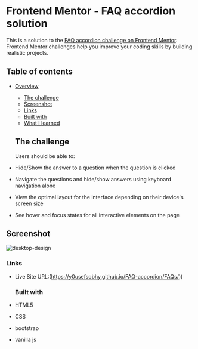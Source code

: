# Frontend Mentor - FAQ accordion solution

This is a solution to the [FAQ accordion challenge on Frontend Mentor](https://www.frontendmentor.io/challenges/faq-accordion-wyfFdeBwBz). Frontend Mentor challenges help you improve your coding skills by building realistic projects. 


## Table of contents
- [Overview](#overview)
  - [The challenge](#the-challenge)
  - [Screenshot](#screenshot)
  - [Links](#links)
  - [Built with](#built-with)
  - [What I learned](#what-i-learned)



  ## The challenge
  Users should be able to:

- Hide/Show the answer to a question when the question is clicked
- Navigate the questions and hide/show answers using keyboard navigation alone
- View the optimal layout for the interface depending on their device's screen size
- See hover and focus states for all interactive elements on the page

## Screenshot
![desktop-design](https://github.com/user-attachments/assets/a57548e6-67a3-445c-a931-7bf0a8ccbfbb)

### Links

- Live Site URL:(https://y0usefsobhy.github.io/FAQ-accordion/FAQs/))

  ### Built with

- HTML5
- CSS
- bootstrap
- vanilla js 


